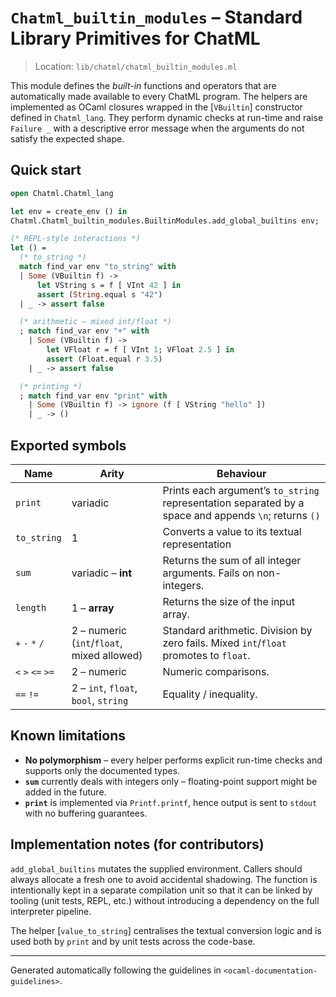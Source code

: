 # `Chatml_builtin_modules` – Standard Library Primitives for ChatML

> Location: `lib/chatml/chatml_builtin_modules.ml`

This module defines the *built-in* functions and operators that are
automatically made available to every ChatML program.  The helpers are
implemented as OCaml closures wrapped in the [`VBuiltin`] constructor
defined in `Chatml_lang`.  They perform dynamic checks at run-time and
raise `Failure _` with a descriptive error message when the arguments do
not satisfy the expected shape.

## Quick start

```ocaml
open Chatml.Chatml_lang

let env = create_env () in
Chatml.Chatml_builtin_modules.BuiltinModules.add_global_builtins env;

(* REPL-style interactions *)
let () =
  (* to_string *)
  match find_var env "to_string" with
  | Some (VBuiltin f) ->
      let VString s = f [ VInt 42 ] in
      assert (String.equal s "42")
  | _ -> assert false

  (* arithmetic – mixed int/float *)
  ; match find_var env "+" with
    | Some (VBuiltin f) ->
        let VFloat r = f [ VInt 1; VFloat 2.5 ] in
        assert (Float.equal r 3.5)
    | _ -> assert false

  (* printing *)
  ; match find_var env "print" with
    | Some (VBuiltin f) -> ignore (f [ VString "hello" ])
    | _ -> ()
```

## Exported symbols

| Name      | Arity                | Behaviour |
|-----------|----------------------|-----------|
| `print`   | variadic             | Prints each argument’s `to_string` representation separated by a space and appends `\n`; returns `()` |
| `to_string` | 1 | Converts a value to its textual representation |
| `sum`     | variadic – **int**   | Returns the sum of all integer arguments. Fails on non-integers. |
| `length`  | 1 – **array**        | Returns the size of the input array. |
| `+` `-` `*` `/` | 2 – numeric (`int`/`float`, mixed allowed) | Standard arithmetic. Division by zero fails. Mixed `int`/`float` promotes to `float`. |
| `<` `>` `<=` `>=` | 2 – numeric    | Numeric comparisons. |
| `==` `!=` | 2 – `int`, `float`, `bool`, `string` | Equality / inequality. |

## Known limitations

* **No polymorphism** – every helper performs explicit run-time checks
  and supports only the documented types.
* **`sum`** currently deals with integers only – floating-point support
  might be added in the future.
* **`print`** is implemented via `Printf.printf`, hence output is sent
  to `stdout` with no buffering guarantees.

## Implementation notes (for contributors)

`add_global_builtins` mutates the supplied environment.  Callers should
always allocate a fresh one to avoid accidental shadowing.  The function
is intentionally kept in a separate compilation unit so that it can be
linked by tooling (unit tests, REPL, etc.) without introducing a
dependency on the full interpreter pipeline.

The helper [`value_to_string`] centralises the textual conversion logic
and is used both by `print` and by unit tests across the code-base.

---

Generated automatically following the guidelines in
`<ocaml-documentation-guidelines>`.

